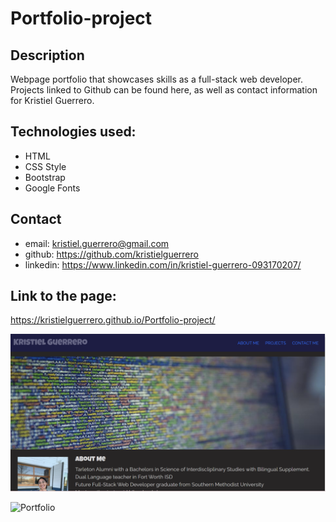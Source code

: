 # Portfolio-project

## Description

Webpage portfolio that showcases skills as a full-stack web developer. Projects linked to Github can be found here, as well as contact information for Kristiel Guerrero.

## Technologies used:

- HTML
- CSS Style
- Bootstrap
- Google Fonts

## Contact

- email: [kristiel.guerrero@gmail.com](mailto:kristiel.guerrero@gmail.com)
- github: https://github.com/kristielguerrero
- linkedin: https://www.linkedin.com/in/kristiel-guerrero-093170207/

## Link to the page:

https://kristielguerrero.github.io/Portfolio-project/

![Portfolio](/assets/Portfolio.PNG)

![Portfolio](/assets/portfolio-gif.gif)
